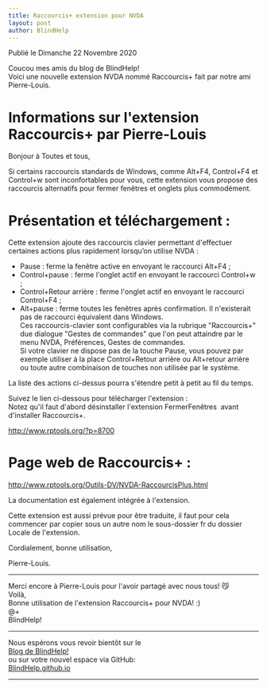 ```yaml
---
title: Raccourcis+ extension pour NVDA
layout: post
author: BlindHelp
---
```


<footer>Publié le Dimanche 22 Novembre 2020</footer>


Coucou mes amis du blog de BlindHelp!    
Voici une  nouvelle extension NVDA nommé Raccourcis+ fait  par notre ami Pierre-Louis.    

# Informations sur l'extension Raccourcis+ par Pierre-Louis #

Bonjour à Toutes et tous,    

Si certains raccourcis standards de Windows, comme Alt+F4, Control+F4 et Control+w sont inconfortables pour vous, cette extension vous propose des raccourcis alternatifs pour fermer fenêtres et onglets plus commodément.     

# Présentation et téléchargement : #

Cette extension ajoute des raccourcis clavier permettant d'effectuer certaines actions plus rapidement lorsqu’on utilise NVDA :    

* Pause : ferme la fenêtre active en envoyant le raccourci Alt+F4 ;    
* Control+pause : ferme l'onglet actif en envoyant le raccourci Control+w ;    
* Control+Retour arrière : ferme l'onglet actif en envoyant le raccourci Control+F4 ;    
* Alt+pause : ferme toutes les fenêtres après confirmation. Il n'existerait pas de raccourci équivalent dans Windows.    
Ces raccourcis-clavier sont configurables via la rubrique "Raccourcis+" due dialogue "Gestes de commandes" que l'on peut attaindre par le menu NVDA, Préférences, Gestes de commandes.    
Si votre clavier ne dispose pas de la touche Pause, vous pouvez par exemple utiliser à la place Control+Retour arrière ou Alt+retour arrière ou toute autre combinaison de touches non utilisée par le système.

La liste des actions ci-dessus pourra s'étendre petit à petit au fil du temps.    

Suivez le lien ci-dessous pour télécharger l'extension :    
Notez qu'il faut d'abord désinstaller l'extension FermerFenêtres  avant d'installer Raccourcis+.    

<http://www.rptools.org/?p=8700>

# Page web de Raccourcis+ : #

<http://www.rptools.org/Outils-DV/NVDA-RaccourcisPlus.html>

La documentation est également intégrée à l'extension.    

Cette extension est aussi prévue pour être traduite, il faut pour cela commencer par copier sous un autre nom le sous-dossier fr du dossier Locale de l'extension.    

Cordialement, bonne utilisation,    

Pierre-Louis.    

---

Merci encore à Pierre-Louis pour l'avoir partagé avec nous tous! 😼    
Voilà,    
Bonne utilisation  de l'extension Raccourcis+ pour NVDA! :)    
@+    
BlindHelp!    

---

Nous espérons vous revoir bientôt sur le      
[Blog de BlindHelp!](http://blindhelp.blogspot.fr/)                    
ou sur  votre nouvel espace via GitHub:                     
[BlindHelp.github.io](https://blindhelp.github.io)                    

---